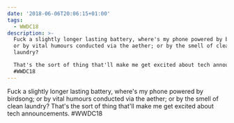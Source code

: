 ```yaml
---
date: '2018-06-06T20:06:15+01:00'
tags:
  - WWDC18
description: >-
  Fuck a slightly longer lasting battery, where's my phone powered by birdsong;
  or by vital humours conducted via the aether; or by the smell of clean
  laundry?

  That's the sort of thing that'll make me get excited about tech announcements.
  #WWDC18
---
```

Fuck a slightly longer lasting battery, where's my phone powered by birdsong; or by vital humours conducted via the aether; or by the smell of clean laundry?
That's the sort of thing that'll make me get excited about tech announcements. #WWDC18

